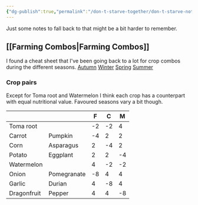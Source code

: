 ```yaml
---
{"dg-publish":true,"permalink":"/don-t-starve-together/don-t-starve-notes/"}
---
```



Just some notes to fall back to that might be a bit harder to remember.

## [[Farming Combos\|Farming Combos]]
I found a cheat sheet that I've been going back to a lot for crop combos during the different seasons.
[Autumn](https://cdn.forums.klei.com/monthly_2021_01/280113491_AutumnGiantCrops.png.10fe1d88a8406cbd77c21fd1eb488e98.png)
[Winter](https://cdn.forums.klei.com/monthly_2021_01/106023299_WinterGiantCrops.png.992767d771ccfb8332b930f9ffd6fb46.png)
[Spring](https://cdn.forums.klei.com/monthly_2021_01/1916776666_SpringGiantCrops.png.6fa60b9256f3e5992472389deb50df95.png)
[Summer](https://cdn.forums.klei.com/monthly_2021_01/1123612404_SummerGiantCrops.png.657311be138dcb409ae9f5421e49517a.png)

### Crop pairs

Except for Toma root and Watermelon I think each crop has a counterpart with equal nutritional value. Favoured seasons vary a bit though.

   |  |  |F|C|M
---|---|---|---|---
Toma root|   |-2|-2|4
Carrot|Pumpkin|-4|2|2
Corn|Asparagus|2|-4|2
Potato|Eggplant|2|2|-4
Watermelon|   |4|-2|-2
Onion|Pomegranate|-8|4|4
Garlic|Durian|4|-8|4
Dragonfruit|Pepper|4|4|-8
